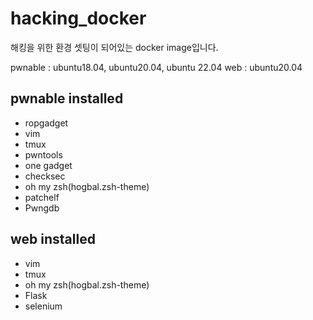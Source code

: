 # hacking_docker

해킹을 위한 환경 셋팅이 되어있는 docker image입니다.

pwnable : ubuntu18.04, ubuntu20.04, ubuntu 22.04
web : ubuntu20.04

## pwnable installed 
* ropgadget
* vim
* tmux
* pwntools
* one gadget
* checksec
* oh my zsh(hogbal.zsh-theme)
* patchelf
* Pwngdb

## web installed
* vim
* tmux
* oh my zsh(hogbal.zsh-theme)
* Flask
* selenium